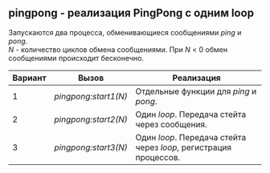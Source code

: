## pingpong - реализация PingPong с одним loop
Запускаются два процесса, обменивающиеся сообщениями *ping* и *pong*.  
*N* - количество циклов обмена сообщениями. При *N* < 0 обмен сообщениями происходит бесконечно.  

|Вариант|       Вызов        |                         Реализация                               |  
|-------|--------------------|------------------------------------------------------------------|  
|   1   |*pingpong:start1(N)*| Отдельные функции для *ping* и *pong*.                           |  
|   2   |*pingpong:start2(N)*| Один *loop*. Передача стейта через сообщения.                    |  
|   3   |*pingpong:start3(N)*| Один *loop*. Передача стейта через *loop*, регистрация процессов.|  
